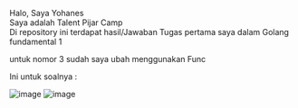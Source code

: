 Halo, Saya Yohanes <br>
Saya adalah Talent Pijar Camp <br>
Di repository ini terdapat hasil/Jawaban Tugas pertama saya dalam Golang fundamental 1 <br>

untuk nomor 3 sudah saya ubah menggunakan Func

Ini untuk soalnya :

![image](https://github.com/yohansky/tugas-introgo1/assets/69236028/bcb331df-a916-4820-b720-3b8948dd6b97)
![image](https://github.com/yohansky/tugas-introgo1/assets/69236028/29dedb39-4b18-4ba3-861e-954658c3d1d3)
